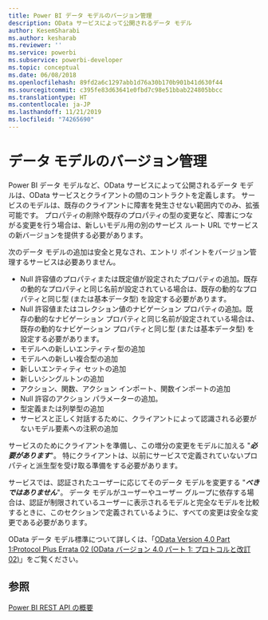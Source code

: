 ```yaml
---
title: Power BI データ モデルのバージョン管理
description: OData サービスによって公開されるデータ モデル
author: KesemSharabi
ms.author: kesharab
ms.reviewer: ''
ms.service: powerbi
ms.subservice: powerbi-developer
ms.topic: conceptual
ms.date: 06/08/2018
ms.openlocfilehash: 89fd2a6c1297abb1d76a30b170b901b41d630f44
ms.sourcegitcommit: c395fe83d63641e0fbd7c98e51bbab224805bbcc
ms.translationtype: HT
ms.contentlocale: ja-JP
ms.lasthandoff: 11/21/2019
ms.locfileid: "74265690"
---
```

# <a name="data-model-versioning"></a>データ モデルのバージョン管理

Power BI データ モデルなど、OData サービスによって公開されるデータ モデルは、OData サービスとクライアントの間のコントラクトを定義します。 サービスのモデルは、既存のクライアントに障害を発生させない範囲内でのみ、拡張可能です。 プロパティの削除や既存のプロパティの型の変更など、障害につながる変更を行う場合は、新しいモデル用の別のサービス ルート URL でサービスの新バージョンを提供する必要があります。  
  
次のデータ モデルの追加は安全と見なされ、エントリ ポイントをバージョン管理するサービスは必要ありません。  
  
* Null 許容値のプロパティまたは既定値が設定されたプロパティの追加。既存の動的なプロパティと同じ名前が設定されている場合は、既存の動的なプロパティと同じ型 (または基本データ型) を設定する必要があります。  
* Null 許容値またはコレクション値のナビゲーション プロパティの追加。既存の動的なナビゲーション プロパティと同じ名前が設定されている場合は、既存の動的なナビゲーション プロパティと同じ型 (または基本データ型) を設定する必要があります。  
* モデルへの新しいエンティティ型の追加  
* モデルへの新しい複合型の追加  
* 新しいエンティティ セットの追加  
* 新しいシングルトンの追加  
* アクション、関数、アクション インポート、関数インポートの追加
* Null 許容のアクション パラメーターの追加。  
* 型定義または列挙型の追加  
* サービスと正しく対話するために、クライアントによって認識される必要がないモデル要素への注釈の追加  
  
サービスのためにクライアントを準備し、この増分の変更をモデルに加える "***必要があります***"。 特にクライアントは、以前にサービスで定義されていないプロパティと派生型を受け取る準備をする必要があります。  
  
サービスでは、認証されたユーザーに応じてそのデータ モデルを変更する "***べきではありません***"。 データ モデルがユーザーやユーザー グループに依存する場合は、認証が制限されているユーザーに表示されるモデルと完全なモデルを比較するときに、このセクションで定義されているように、すべての変更は安全な変更である必要があります。  
  
OData データ モデル標準について詳しくは、「[OData Version 4.0 Part 1:Protocol Plus Errata 02 (OData バージョン 4.0 パート 1: プロトコルと改訂 02)](https://docs.oasis-open.org/odata/odata/v4.0/odata-v4.0-part1-protocol.html)」をご覧ください。  
  
## <a name="see-also"></a>参照
[Power BI REST API の概要](https://docs.microsoft.com/rest/api/power-bi/)  